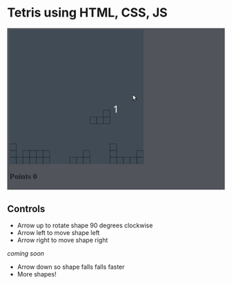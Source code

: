 # Tetris using HTML, CSS, JS

![preview](./preview.gif)

## Controls

- Arrow up to rotate shape 90 degrees clockwise
- Arrow left to move shape left
- Arrow right to move shape right

_coming soon_

- Arrow down so shape falls falls faster
- More shapes!

